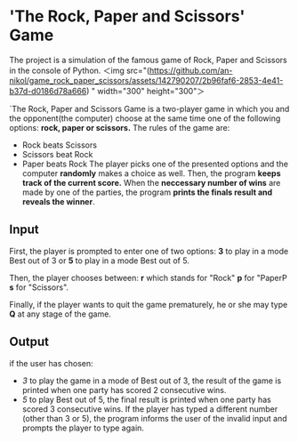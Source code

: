 # 'The Rock, Paper and Scissors' Game
The project is a simulation of the famous game of Rock, Paper and Scissors in the console of Python.
＜img src="(https://github.com/an-nikol/game_rock_paper_scissors/assets/142790207/2b96faf6-2853-4e41-b37d-d0186d78a666)
" width="300" height="300"＞

`The Rock, Paper and Scissors Game is a two-player game in which you and the opponent(the computer) choose at the same time one of the following options: **rock, paper or scissors.** The rules of the game are:

 * Rock beats Scissors
 * Scissors beat Rock
 * Paper beats Rock
The player picks one of the presented options and the computer **randomly** makes a choice as well. Then, the program **keeps track of the current score.** When the **neccessary number of wins** are made by one of the parties, the program **prints the finals result and reveals the winner**.

## Input 
First, the player is prompted to enter one of two options:
**3** to play in a mode Best out of 3 or
**5** to play in a mode Best out of 5.

Then, the player chooses between:
**r** which stands for "Rock"
**p** for "PaperP
**s** for "Scissors".

Finally, if the player wants to quit the game prematurely, he or she may type **Q** at any stage of the game.

## Output

if the user has chosen:
* *3* to play the game in a mode of Best out of 3, the result of the game is printed when one party has scored 2 consecutive wins.
* *5* to play Best out of 5, the final result is printed when one party has scored 3 consecutive wins.
If the player has typed a different number (other than 3 or 5), the program informs the user of the invalid input and prompts the player to type again.



   
